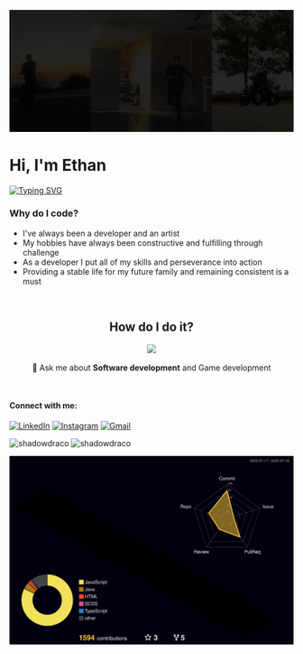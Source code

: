 ![dance](https://github.com/ShadowDraco/ShadowDraco/blob/main/assets/dance.gif)
# Hi, I'm Ethan

[![Typing SVG](https://readme-typing-svg.herokuapp.com?font=Lugrasimo&size=22&duration=4000&pause=1000&center=true&vCenter=true&width=435&lines=Software+Developer+and+Performer;Full+Stack+Dancer%3F;Full+Stack+Developer+%E2%9C%94)](https://git.io/typing-svg)

### Why do I code?

- I've always been a developer and an artist
- My hobbies have always been constructive and fulfilling through challenge
- As a developer I put all of my skills and perseverance into action
- Providing a stable life for my future family and remaining consistent is a must

<br><h2 align="center">How do I do it? </h2>

<p align="center">
  <a href="https://skillicons.dev">
    <img src="https://skillicons.dev/icons?i=js,ts,react,redux,threejs,vite,nextjs,nodejs,express,jest,postgres,mongodb,sqlite,sequelize,html,css,sass,bootstrap,materialui,linux,java,cs,cpp,py,firebase,aws,heroku,netlify,vercel,github,githubactions,vscode,idea,unity,visualstudio,eclipse&perline=12" />
  </a>

</p>

<div align="center">

💬 Ask me about **Software development** and Game development

</div>

<br>

<h4 align="left">Connect with me: </h4>
 
[![LinkedIn](https://img.shields.io/badge/LinkedIn-0077B5?style=for-the-badge&logo=linkedin&logoColor=white)](https://shields.io/) [![Instagram](https://img.shields.io/badge/Instagram-E4405F?style=for-the-badge&logo=instagram&logoColor=white)](https://shields.io/) [![Gmail](https://img.shields.io/badge/Gmail-D14836?style=for-the-badge&logo=gmail&logoColor=white)](mailto:stormethan10@gmail.com)

<img
src="https://github-readme-stats.vercel.app/api/top-langs?username=shadowdraco&show_icons=true&locale=en&layout=compact&theme=transparent"
alt="shadowdraco"
/> <img 
  src="https://github-readme-stats.vercel.app/api?username=shadowdraco&show_icons=true&locale=en&theme=transparent"
  alt="shadowdraco"
/>

</div>

![](./profile-3d-contrib/profile-night-rainbow.svg)
